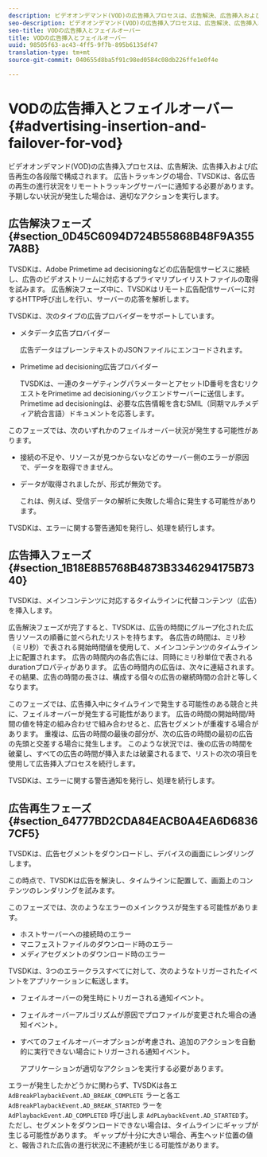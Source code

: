 ```yaml
---
description: ビデオオンデマンド(VOD)の広告挿入プロセスは、広告解決、広告挿入および広告再生の各段階で構成されます。 広告トラッキングの場合、TVSDKは、各広告の再生の進行状況をリモートトラッキングサーバーに通知する必要があります。 予期しない状況が発生した場合は、適切なアクションを実行します。
seo-description: ビデオオンデマンド(VOD)の広告挿入プロセスは、広告解決、広告挿入および広告再生の各段階で構成されます。 広告トラッキングの場合、TVSDKは、各広告の再生の進行状況をリモートトラッキングサーバーに通知する必要があります。 予期しない状況が発生した場合は、適切なアクションを実行します。
seo-title: VODの広告挿入とフェイルオーバー
title: VODの広告挿入とフェイルオーバー
uuid: 98505f63-ac43-4ff5-9f7b-895b6135df47
translation-type: tm+mt
source-git-commit: 040655d8ba5f91c98ed0584c08db226ffe1e0f4e

---
```



# VODの広告挿入とフェイルオーバー{#advertising-insertion-and-failover-for-vod}

ビデオオンデマンド(VOD)の広告挿入プロセスは、広告解決、広告挿入および広告再生の各段階で構成されます。 広告トラッキングの場合、TVSDKは、各広告の再生の進行状況をリモートトラッキングサーバーに通知する必要があります。 予期しない状況が発生した場合は、適切なアクションを実行します。

## 広告解決フェーズ {#section_0D45C6094D724B55868B48F9A3557A8B}

TVSDKは、Adobe Primetime ad decisioningなどの広告配信サービスに接続し、広告のビデオストリームに対応するプライマリプレイリストファイルの取得を試みます。 広告解決フェーズ中に、TVSDKはリモート広告配信サーバーに対するHTTP呼び出しを行い、サーバーの応答を解析します。

TVSDKは、次のタイプの広告プロバイダーをサポートしています。

* メタデータ広告プロバイダー

   広告データはプレーンテキストのJSONファイルにエンコードされます。
* Primetime ad decisioning広告プロバイダー

   TVSDKは、一連のターゲティングパラメーターとアセットID番号を含むリクエストをPrimetime ad decisioningバックエンドサーバーに送信します。 Primetime ad decisioningは、必要な広告情報を含むSMIL（同期マルチメディア統合言語）ドキュメントを応答します。

このフェーズでは、次のいずれかのフェイルオーバー状況が発生する可能性があります。

* 接続の不足や、リソースが見つからないなどのサーバー側のエラーが原因で、データを取得できません。
* データが取得されましたが、形式が無効です。

   これは、例えば、受信データの解析に失敗した場合に発生する可能性があります。

TVSDKは、エラーに関する警告通知を発行し、処理を続行します。

## 広告挿入フェーズ {#section_1B18E8B5768B4873B3346294175B7340}

TVSDKは、メインコンテンツに対応するタイムラインに代替コンテンツ（広告）を挿入します。

広告解決フェーズが完了すると、TVSDKは、広告の時間にグループ化された広告リソースの順番に並べられたリストを持ちます。 各広告の時間は、ミリ秒（ミリ秒）で表される開始時間値を使用して、メインコンテンツのタイムライン上に配置されます。 広告の時間内の各広告には、同時にミリ秒単位で表されるdurationプロパティがあります。 広告の時間内の広告は、次々に連結されます。 その結果、広告の時間の長さは、構成する個々の広告の継続時間の合計と等しくなります。

このフェーズでは、広告挿入中にタイムラインで発生する可能性のある競合と共に、フェイルオーバーが発生する可能性があります。 広告の時間の開始時間/時間の値を特定の組み合わせで組み合わせると、広告セグメントが重複する場合があります。 重複は、広告の時間の最後の部分が、次の広告の時間の最初の広告の先頭と交差する場合に発生します。 このような状況では、後の広告の時間を破棄し、すべての広告の時間が挿入または破棄されるまで、リストの次の項目を使用して広告挿入プロセスを続行します。

TVSDKは、エラーに関する警告通知を発行し、処理を続行します。

## 広告再生フェーズ {#section_64777BD2CDA84EACB0A4EA6D68367CF5}

TVSDKは、広告セグメントをダウンロードし、デバイスの画面にレンダリングします。

この時点で、TVSDKは広告を解決し、タイムラインに配置して、画面上のコンテンツのレンダリングを試みます。

このフェーズでは、次のようなエラーのメインクラスが発生する可能性があります。

* ホストサーバーへの接続時のエラー
* マニフェストファイルのダウンロード時のエラー
* メディアセグメントのダウンロード時のエラー

TVSDKは、3つのエラークラスすべてに対して、次のようなトリガーされたイベントをアプリケーションに転送します。

* フェイルオーバーの発生時にトリガーされる通知イベント。
* フェイルオーバーアルゴリズムが原因でプロファイルが変更された場合の通知イベント。
* すべてのフェイルオーバーオプションが考慮され、追加のアクションを自動的に実行できない場合にトリガーされる通知イベント。

   アプリケーションが適切なアクションを実行する必要があります。

エラーが発生したかどうかに関わらず、TVSDKは各エ `AdBreakPlaybackEvent.AD_BREAK_COMPLETE` ラーと各エ `AdBreakPlaybackEvent.AD_BREAK_STARTED` ラーを `AdPlaybackEvent.AD_COMPLETED` 呼び出しま `AdPLaybackEvent.AD_STARTED`す。 ただし、セグメントをダウンロードできない場合は、タイムラインにギャップが生じる可能性があります。 ギャップが十分に大きい場合、再生ヘッド位置の値と、報告された広告の進行状況に不連続が生じる可能性があります。
